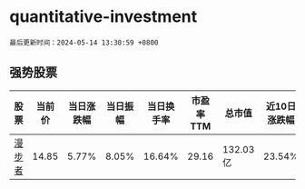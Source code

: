 # quantitative-investment

`最后更新时间：2024-05-14 13:30:59 +0800`

## 强势股票

|股票|当前价|当日涨跌幅|当日振幅|当日换手率|市盈率TTM|总市值|近10日涨跌幅|
|----|----|----|----|----|----|----|----|
|[漫步者](https://xueqiu.com/S/SZ002351)|14.85|5.77%|8.05%|16.64%|29.16|132.03亿|23.54%|
